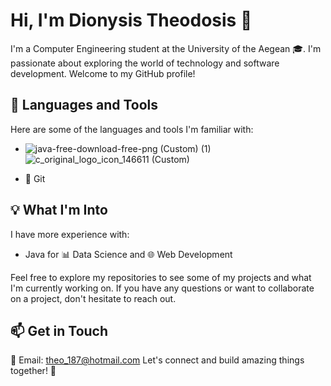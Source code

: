 # Hi, I'm Dionysis Theodosis 👋

I'm a Computer Engineering student at the University of the Aegean 🎓. I'm passionate about exploring the world of technology and software development. Welcome to my GitHub profile!

## 🚀 Languages and Tools

Here are some of the languages and tools I'm familiar with:

- ![java-free-download-free-png (Custom) (1)](https://github.com/DionysisTheodosis/DionysisTheodosis/assets/63193630/bf476340-2cdc-47a1-9ce9-63de50b914bb)  ![c_original_logo_icon_146611 (Custom)](https://github.com/DionysisTheodosis/DionysisTheodosis/assets/63193630/906a0adf-9d7a-48a6-b1a8-2ef8d150d1c9)



- 🚀 Git

## 💡 What I'm Into

I have more experience with:

- Java for 📊 Data Science and 🌐 Web Development

Feel free to explore my repositories to see some of my projects and what I'm currently working on. If you have any questions or want to collaborate on a project, don't hesitate to reach out.

## 📫 Get in Touch

📧 Email: theo_187@hotmail.com
Let's connect and build amazing things together! 🌟
